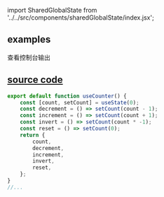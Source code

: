 import SharedGlobalState from '../../src/components/sharedGlobalState/index.jsx';

## examples

查看控制台输出
<SharedGlobalState/>

## [source code](https://github.com/z9956/Notes/blob/main/src/components/sharedGlobalState)

```jsx
export default function useCounter() {
	const [count, setCount] = useState(0);
	const decrement = () => setCount(count - 1);
	const increment = () => setCount(count + 1);
	const invert = () => setCount(count * -1);
	const reset = () => setCount(0);
	return {
		count,
		decrement,
		increment,
		invert,
		reset,
	};
}
//...
```
